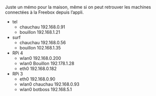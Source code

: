 Juste un mémo pour la maison, même si on peut retrouver les machines connectées à la Freebox depuis l’appli.

- tel
  - chauchau 192.168.0.91
  - bouillon 192.168.1.21
- surf
  - chauchau 192.168.0.56
  - bouillon 102.168.1.35
- RPi 4
  - wlan0 192.168.0.200
  - wlan0 Bouillon 192.178.1.28
  - eth0 192.168.0.182
- RPi 3
  - eth0 192.168.0.90
  - wlan0 chauchau 192.168.0.93
  - wlan0 botboss 192.168.5.1
